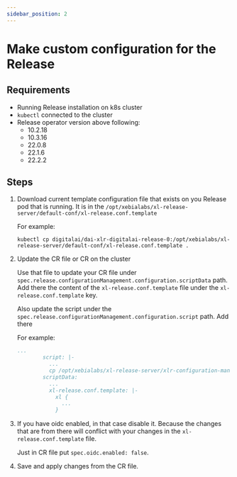 ```yaml
---
sidebar_position: 2
---
```


# Make custom configuration for the Release

## Requirements

- Running Release installation on k8s cluster
- `kubectl` connected to the cluster
- Release operator version above following:
  - 10.2.18
  - 10.3.16
  - 22.0.8
  - 22.1.6
  - 22.2.2

## Steps

1. Download current template configuration file that exists on you Release pod that is running.
It is in the `/opt/xebialabs/xl-release-server/default-conf/xl-release.conf.template` 

    For example:
    ```shell
    kubectl cp digitalai/dai-xlr-digitalai-release-0:/opt/xebialabs/xl-release-server/default-conf/xl-release.conf.template .
    ```

2. Update the CR file or CR on the cluster

    Use that file to update your CR file under `spec.release.configurationManagement.configuration.scriptData` path. Add there the content of the `xl-release.conf.template` file under the `xl-release.conf.template` key.

    Also update the script under the `spec.release.configurationManagement.configuration.script` path. Add there 

    For example:

    ```yaml
    ...
            script: |-
              ...
              cp /opt/xebialabs/xl-release-server/xlr-configuration-management/xl-release.conf.template /opt/xebialabs/xl-release-server/default-conf/xl-release.conf.template && echo "Changing the xl-release.conf.template";
            scriptData:
              ...
              xl-release.conf.template: |-
                xl {
                  ...
                }
    ```

3. If you have oidc enabled, in that case disable it. Because the changes that are from there will conflict with your changes in the `xl-release.conf.template` file.

    Just in CR file put `spec.oidc.enabled: false`.

4. Save and apply changes from the CR file.

